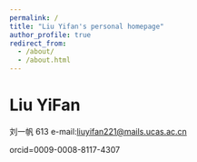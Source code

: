 ```yaml
---
permalink: /
title: "Liu Yifan's personal homepage"
author_profile: true
redirect_from: 
  - /about/
  - /about.html
---
```

Liu YiFan
======
刘一帆 613
e-mail:liuyifan221@mails.ucas.ac.cn

orcid=0009-0008-8117-4307

